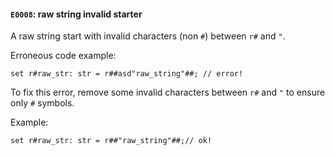 #### `E0008`: raw string invalid starter

A raw string start with invalid characters (non `#`)  between `r#` and `"`.

Erroneous code example:

```
set r#raw_str: str = r##asd"raw_string"##; // error!
```

To fix this error, remove some invalid characters between `r#` and `"` to ensure only `#` symbols.

Example:

```
set r#raw_str: str = r##"raw_string"##;// ok!
```
